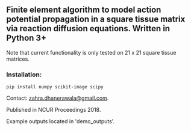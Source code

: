 ## Finite element algorithm to model action potential propagation in a square tissue matrix via reaction diffusion equations. Written in Python 3+

Note that current functionality is only tested on 21 x 21 square tissue 
matrices.

### Installation:

`pip install numpy scikit-image scipy`

Contact: zahra.dhanerawala@gmail.com.

Published in NCUR Proceedings 2018.

Example outputs located in 'demo_outputs'.
